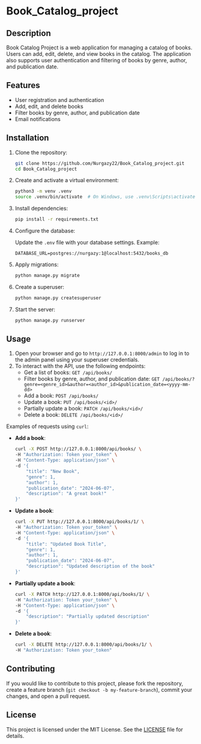 # Book_Catalog_project

## Description

Book Catalog Project is a web application for managing a catalog of books. Users can add, edit, delete, and view books in the catalog. The application also supports user authentication and filtering of books by genre, author, and publication date.

## Features

- User registration and authentication
- Add, edit, and delete books
- Filter books by genre, author, and publication date
- Email notifications

## Installation

1. Clone the repository:

    ```sh
    git clone https://github.com/Nurgazy22/Book_Catalog_project.git
    cd Book_Catalog_project
    ```

2. Create and activate a virtual environment:

    ```sh
    python3 -m venv .venv
    source .venv/bin/activate  # On Windows, use .venv\Scripts\activate
    ```

3. Install dependencies:

    ```sh
    pip install -r requirements.txt
    ```

4. Configure the database:

    Update the `.env` file with your database settings. Example:

    ```plaintext
    DATABASE_URL=postgres://nurgazy:1@localhost:5432/books_db
    ```

5. Apply migrations:

    ```sh
    python manage.py migrate
    ```

6. Create a superuser:

    ```sh
    python manage.py createsuperuser
    ```

7. Start the server:

    ```sh
    python manage.py runserver
    ```

## Usage

1. Open your browser and go to `http://127.0.0.1:8000/admin` to log in to the admin panel using your superuser credentials.
2. To interact with the API, use the following endpoints:
    - Get a list of books: `GET /api/books/`
    - Filter books by genre, author, and publication date: `GET /api/books/?genre=<genre_id>&author=<author_id>&publication_date=<yyyy-mm-dd>`
    - Add a book: `POST /api/books/`
    - Update a book: `PUT /api/books/<id>/`
    - Partially update a book: `PATCH /api/books/<id>/`
    - Delete a book: `DELETE /api/books/<id>/`

Examples of requests using `curl`:

- **Add a book**:

    ```sh
    curl -X POST http://127.0.0.1:8000/api/books/ \
    -H "Authorization: Token your_token" \
    -H "Content-Type: application/json" \
    -d '{ 
        "title": "New Book", 
        "genre": 1, 
        "author": 1, 
        "publication_date": "2024-06-07", 
        "description": "A great book!" 
    }'
    ```

- **Update a book**:

    ```sh
    curl -X PUT http://127.0.0.1:8000/api/books/1/ \
    -H "Authorization: Token your_token" \
    -H "Content-Type: application/json" \
    -d '{ 
        "title": "Updated Book Title", 
        "genre": 1, 
        "author": 1, 
        "publication_date": "2024-06-07", 
        "description": "Updated description of the book" 
    }'
    ```

- **Partially update a book**:

    ```sh
    curl -X PATCH http://127.0.0.1:8000/api/books/1/ \
    -H "Authorization: Token your_token" \
    -H "Content-Type: application/json" \
    -d '{ 
        "description": "Partially updated description" 
    }'
    ```

- **Delete a book**:

    ```sh
    curl -X DELETE http://127.0.0.1:8000/api/books/1/ \
    -H "Authorization: Token your_token"
    ```

## Contributing

If you would like to contribute to this project, please fork the repository, create a feature branch (`git checkout -b my-feature-branch`), commit your changes, and open a pull request.

## License

This project is licensed under the MIT License. See the [LICENSE](LICENSE) file for details.
